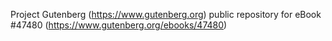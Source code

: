 Project Gutenberg (https://www.gutenberg.org) public repository for eBook #47480 (https://www.gutenberg.org/ebooks/47480)
